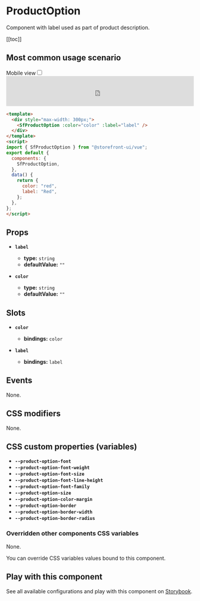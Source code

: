 # ProductOption

Component with label used as part of product description.

[[toc]]

## Most common usage scenario

<div class="vuepress-mobile">
    <label for="vuepress-mobile" class="vuepress-mobile-label">Mobile view</label><input id="vuepress-mobile" type="checkbox" class="vuepress-mobile-checkbox">
    <iframe class="storybook-iframe" src="https://storybook.storefrontui.io/iframe.html?id=molecules-productoption--common" style="width: 100%; border: 0; border-bottom: 1px solid #eee;height: 5rem"></iframe>
  </div>

```html
<template>
  <div style="max-width: 300px;">
    <SfProductOption :color="color" :label="label" />
  </div>
</template>
<script>
import { SfProductOption } from "@storefront-ui/vue";
export default {
  components: {
    SfProductOption,
  },
  data() {
    return {
      color: "red",
      label: "Red",
    };
  },
};
</script>
```

## Props

- **`label`**
  - **type:** `string`
  - **defaultValue:** `""`

- **`color`**
  - **type:** `string`
  - **defaultValue:** `""`

## Slots

- **`color`**
  - **bindings:** `color`

- **`label`**
  - **bindings:** `label`

## Events

None.

## CSS modifiers

None.

## CSS custom properties (variables)

- **`--product-option-font`**
- **`--product-option-font-weight`**
- **`--product-option-font-size`**
- **`--product-option-font-line-height`**
- **`--product-option-font-family`**
- **`--product-option-size`**
- **`--product-option-color-margin`**
- **`--product-option-border`**
- **`--product-option-border-width`**
- **`--product-option-border-radius`**
### Overridden other components CSS variables 
None. 


You can override CSS variables values bound to this component.

<!-- No _internal components -->

## Play with this component

See all available configurations and play with this component on <a href="https://storybook.storefrontui.io/?path=/story/molecules-productoption--common">Storybook</a>.

